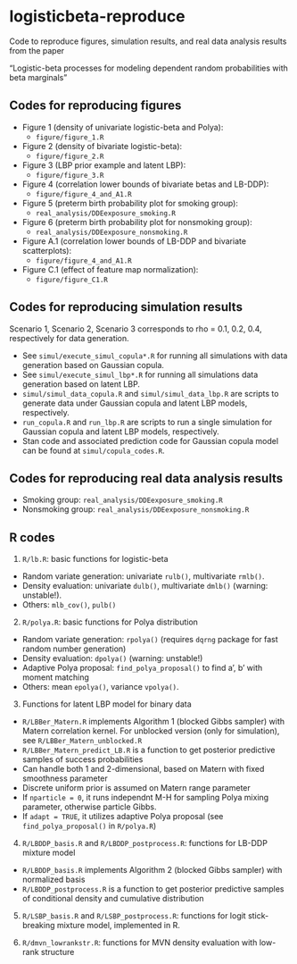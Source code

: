 # logisticbeta-reproduce

Code to reproduce figures, simulation results, and real data analysis results from the paper 

“Logistic-beta processes for modeling dependent random probabilities
with beta marginals” 

## Codes for reproducing figures

* Figure 1 (density of univariate logistic-beta and Polya):
  - `figure/figure_1.R`
* Figure 2 (density of bivariate logistic-beta):
  - `figure/figure_2.R`
* Figure 3 (LBP prior example and latent LBP):
  - `figure/figure_3.R`
* Figure 4 (correlation lower bounds of bivariate betas and LB-DDP):
  - `figure/figure_4_and_A1.R`
* Figure 5 (preterm birth probability plot for smoking group): 
  - `real_analysis/DDEexposure_smoking.R`
* Figure 6 (preterm birth probability plot for nonsmoking group):
  - `real_analysis/DDEexposure_nonsmoking.R`
* Figure A.1 (correlation lower bounds of LB-DDP and bivariate
  scatterplots): 
  - `figure/figure_4_and_A1.R`
* Figure C.1 (effect of feature map normalization):
  - `figure/figure_C1.R`

## Codes for reproducing simulation results

Scenario 1, Scenario 2, Scenario 3 corresponds to rho = 0.1, 0.2, 0.4, respectively for data generation.

- See `simul/execute_simul_copula*.R` for running all simulations with data generation based on Gaussian copula.
- See `simul/execute_simul_lbp*.R` for running all simulations data generation based on latent LBP.
- `simul/simul_data_copula.R` and `simul/simul_data_lbp.R` are scripts to generate data under Gaussian copula and latent LBP models, respectively.
- `run_copula.R` and `run_lbp.R` are scripts to run a single simulation for Gaussian copula and latent LBP models, respectively.
- Stan code and associated prediction code for Gaussian copula model can be found at `simul/copula_codes.R`.

## Codes for reproducing real data analysis results

- Smoking group: `real_analysis/DDEexposure_smoking.R`
- Nonsmoking group: `real_analysis/DDEexposure_nonsmoking.R`

## R codes

1.  `R/lb.R`: basic functions for logistic-beta

- Random variate generation: univariate `rulb()`, multivariate `rmlb()`.
- Density evaluation: univariate `dulb()`, multivariate `dmlb()`
  (warning: unstable!).
- Others: `mlb_cov()`, `pulb()`

2.  `R/polya.R`: basic functions for Polya distribution

- Random variate generation: `rpolya()` (requires `dqrng` package for
  fast random number generation)
- Density evaluation: `dpolya()` (warning: unstable!)
- Adaptive Polya proposal: `find_polya_proposal()` to find a’, b’ with
  moment matching
- Others: mean `epolya()`, variance `vpolya()`.

3.  Functions for latent LBP model for binary data

- `R/LBBer_Matern.R` implements Algorithm 1 (blocked Gibbs sampler)
  with Matern correlation kernel. For unblocked version (only for simulation), see `R/LBBer_Matern_unblocked.R`
- `R/LBBer_Matern_predict_LB.R` is a function to get posterior predictive samples of
  success probabilities
- Can handle both 1 and 2-dimensional, based on Matern with fixed
  smoothness parameter
- Discrete uniform prior is assumed on Matern range parameter
- If `nparticle = 0`, it runs independnt M-H for sampling Polya mixing
  parameter, otherwise particle Gibbs.
- If `adapt = TRUE`, it utilizes adaptive Polya proposal (see
  `find_polya_proposal()` in `R/polya.R`)

4.  `R/LBDDP_basis.R` and `R/LBDDP_postprocess.R`: functions for LB-DDP mixture
    model

- `R/LBDDP_basis.R` implements Algorithm 2 (blocked Gibbs sampler) with
  normalized basis
- `R/LBDDP_postprocess.R` is a function to get posterior predictive
  samples of conditional density and cumulative distribution

5.  `R/LSBP_basis.R` and `R/LSBP_postprocess.R`: functions for logit
    stick-breaking mixture model, implemented in R.
    
6. `R/dmvn_lowrankstr.R`: functions for MVN density evaluation with low-rank structure



